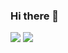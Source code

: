 ### Hi there 👋

![](https://raw.githubusercontent.com/maxoehm/my-github-stats/master/generated/overview.svg#gh-dark-mode-only)
![](https://raw.githubusercontent.com/maxoehm/my-github-stats/master/generated/overview.svg#gh-light-mode-only)

<!--
**maxoehm/maxoehm** is a ✨ _special_ ✨ repository because its `README.md` (this file) appears on your GitHub profile.

Here are some ideas to get you started:

- 🔭 I’m currently working on ...
- 🌱 I’m currently learning ...
- 👯 I’m looking to collaborate on ...
- 🤔 I’m looking for help with ...
- 💬 Ask me about ...
- 📫 How to reach me: ...
- 😄 Pronouns: ...
- ⚡ Fun fact: ...
-->
